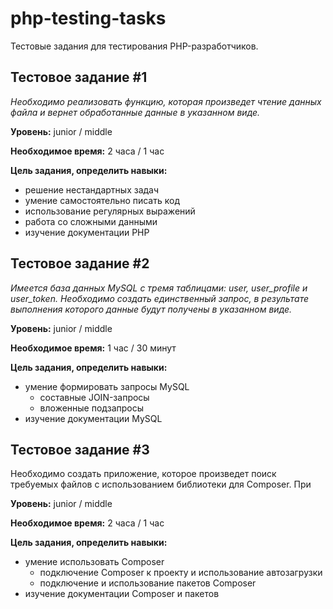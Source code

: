 # php-testing-tasks
Тестовые задания для тестирования PHP-разработчиков.


## Тестовое задание #1
_Необходимо реализовать функцию, которая произведет чтение данных файла и вернет обработанные данные в указанном виде._


**Уровень:** junior / middle


**Необходимое время:** 2 часа / 1 час


**Цель задания, определить навыки:**
* решение нестандартных задач
* умение самостоятельно писать код
* использование регулярных выражений
* работа со сложными данными
* изучение документации PHP


## Тестовое задание #2
_Имеется база данных MySQL с тремя таблицами: user, user_profile и user_token. Необходимо создать единственный запрос, в результате выполнения которого данные будут получены в указанном виде._


**Уровень:** junior / middle


**Необходимое время:** 1 час / 30 минут


**Цель задания, определить навыки:**
* умение формировать запросы MySQL
    - составные JOIN-запросы
    - вложенные подзапросы
* изучение документации MySQL


## Тестовое задание #3
Необходимо создать приложение, которое произведет поиск требуемых файлов с использованием библиотеки для Composer. При


**Уровень:** junior / middle


**Необходимое время:** 2 часа / 1 час


**Цель задания, определить навыки:**
* умение использовать Composer
    - подключение Composer к проекту и использование автозагрузки
    - подключение и использование пакетов Composer
* изучение документации Composer и пакетов